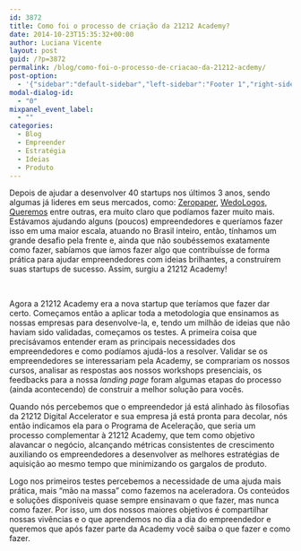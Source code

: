 ```yaml
---
id: 3872
title: Como foi o processo de criação da 21212 Academy?
date: 2014-10-23T15:35:32+00:00
author: Luciana Vicente
layout: post
guid: /?p=3872
permalink: /blog/como-foi-o-processo-de-criacao-da-21212-acdemy/
post-option:
  - '{"sidebar":"default-sidebar","left-sidebar":"Footer 1","right-sidebar":"Footer 1","page-title":"","page-caption":""}'
modal-dialog-id:
  - "0"
mixpanel_event_label:
  - ""
categories:
  - Blog
  - Empreender
  - Estratégia
  - Ideias
  - Produto
---
```

Depois de ajudar a desenvolver 40 startups nos últimos 3 anos, sendo algumas já lideres em seus mercados, como: [Zeropaper](https://zeropaper.com.br), [WedoLogos](http://www.wedologos.com.br), [Queremos](http://www.queremos.com.br) entre outras, era muito claro que podíamos fazer muito mais. Estávamos ajudando alguns (poucos) empreendedores e queríamos fazer isso em uma maior escala, atuando no Brasil inteiro, então, tínhamos um grande desafio pela frente e, ainda que não soubéssemos exatamente como fazer, sabíamos que íamos fazer algo que contribuísse de forma prática para ajudar empreendedores com ideias brilhantes, a construírem suas startups de sucesso. Assim, surgiu a 21212 Academy!

&nbsp;



Agora a 21212 Academy era a nova startup que teríamos que fazer dar certo. Começamos então a aplicar toda a metodologia que ensinamos as nossas empresas para desenvolve-la, e, tendo um milhão de ideias que não haviam sido validadas, começamos os testes. A primeira coisa que precisávamos entender eram as principais necessidades dos empreendedores e como podíamos ajudá-los a resolver. Validar se os empreendedores se interessariam pela Academy, se comprariam os nossos cursos, analisar as respostas aos nossos workshops presenciais, os feedbacks para a nossa _landing page_ foram algumas etapas do processo (ainda acontecendo) de construir a melhor solução para vocês.

Quando nós percebemos que o empreendedor já está alinhado às filosofias da 21212 Digital Accelerator e sua empresa já está pronta para decolar, nós então indicamos ela para o Programa de Aceleração, que seria um processo complementar à 21212 Academy, que tem como objetivo alavancar o negócio, alcançando métricas consistentes de crescimento auxiliando os empreendedores a desenvolver as melhores estratégias de aquisição ao mesmo tempo que minimizando os gargalos de produto.

Logo nos primeiros testes percebemos a necessidade de uma ajuda mais prática, mais &#8220;mão na massa&#8221; como fazemos na aceleradora. Os conteúdos e soluções disponíveis quase sempre ensinavam o que fazer, mas nunca como fazer. Por isso, um dos nossos maiores objetivos é compartilhar nossas vivências e o que aprendemos no dia a dia do empreendedor e queremos que após fazer parte da Academy você saiba o que fazer e como fazer.

&nbsp;

&nbsp;